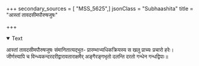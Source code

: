+++
secondary_sources = [ "MSS_5625",]
jsonClass = "Subhaashita"
title = "आस्तां तावदसीमपौरुषजुषः"

+++

<details open><summary>Text</summary>

आस्तां तावदसीमपौरुषजुषः संमानितात्यद्भुत- प्रारम्भाभ्यधिकक्रियस्य स खलु प्राच्यः प्रचारो हरेः।  
जीर्णस्यापि च विन्ध्यकन्दरदरीद्वारावताराक्षमैर् अङ्गैरङ्गभृतो दलन्ति दरतो गन्धेन गन्धद्विपाः॥
</details>
